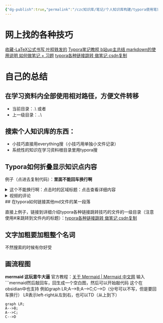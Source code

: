 ```yaml
---
{"dg-publish":true,"permalink":"/czc知识库/笔记/个人知识库构建/typora使用笔记/","dgPassFrontmatter":true,"created":"2024-06-18T17:45:22.273+08:00","updated":"2024-12-08T11:32:40.590+08:00"}
---
```





# 网上找的各种技巧

[收藏-LaTeX公式书写 叶程轶发的](收藏-LaTeX公式书写%20叶程轶发的.md)
[Typora笔记教程 b站up主总结 markdown的使用说明 如何做笔记 + 习题](Typora笔记教程%20b站up主总结%20markdown的使用说明%20如何做笔记%20.md)
[typora各种链接跳转 做笔记 csdn复制](typora各种链接跳转%20做笔记%20csdn复制.md)

# 自己的总结

## 在学习资料内全部使用相对路径，方便文件转移

- 当前目录：.\ 或者
- 上一级目录：..\

## 搜索个人知识库的东西：

- 小技巧直接用everything搜（小技巧用单独小文件记录）
- 系统性的知识在学习资料根目录里用typora搜

## Typora如何折叠显示知识点内容

例子（点进去复制代码）：**里面不能回车换行啊**

<details>
  <summary>这个不能换行啊：点击时的区域标题：点击查看详细内容</summary>===
===```(删除括号)
===#define A B
===#endif
===void init(void)
===```(删除括号)
</details>
<details>
<summary>视频的评论</summary>
<pre><code>这个可以换行
但是不能有空行
</code></pre>
</details>
## 在typora如何链接其他md文件的某一段落

直接上例子，链接到详细介绍typora各种链接跳转技巧的文件的一级目录（注意使用#来跳转到文件内的标题）：[typora各种链接跳转 做笔记 csdn复制](typora各种链接跳转%20做笔记%20csdn复制.md)
## 文字加粗要加粗整个名词

不然搜索的时候有你好受

## 画流程图
**mermaid 这玩意牛大逼**
官方教程：[关于 Mermaid | Mermaid 中文网](https://mermaid.nodejs.cn/intro/)
输入\`\`\`mermaid然后敲回车，回生成一个空白图，然后可以开始敲代码
这个在obsidian中也支持
例如graph LR;A-->B;A-->C;C-->D（分号可以不写，但是要回车换行）		LR表示left-right从左到右，也可以TD（从上到下）

```mermaid
graph LR;
A-->B;
A-->C;
C-->D
```



